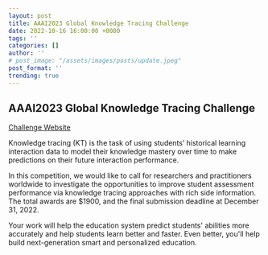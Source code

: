 ```yaml
---
layout: post
title: AAAI2023 Global Knowledge Tracing Challenge
date: 2022-10-16 16:00:00 +0000
tags: ''
categories: []
author: ''
# post_image: "/assets/images/posts/update.jpeg"
post_format: ''
trending: true
---
```

## AAAI2023 Global Knowledge Tracing Challenge

[Challenge Website](http://ai4ed.cc/competitions/aaai2023competition)

Knowledge tracing (KT) is the task of using students’ historical learning interaction data to model their knowledge mastery over time to make predictions on their future interaction performance.

In this competition, we would like to call for researchers and practitioners worldwide to investigate the opportunities to improve student assessment performance via knowledge tracing approaches with rich side information. The total awards are $1900, and the final submission deadline at December 31, 2022.

Your work will help the education system predict students' abilities more accurately and help students learn better and faster. Even better, you'll help build next-generation smart and personalized education.